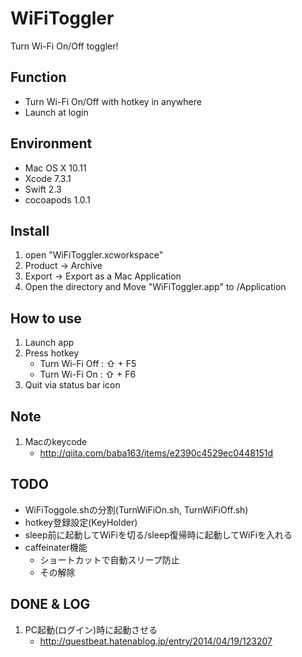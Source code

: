# WiFiToggler

Turn Wi-Fi On/Off toggler!

## Function

- Turn Wi-Fi On/Off with hotkey in anywhere
- Launch at login

## Environment

- Mac OS X 10.11
- Xcode 7.3.1
- Swift 2.3
- cocoapods 1.0.1

## Install

1. open "WiFiToggler.xcworkspace"
1. Product -> Archive
1. Export -> Export as a Mac Application
1. Open the directory and Move "WiFiToggler.app" to /Application

## How to use

1. Launch app
1. Press hotkey
    - Turn Wi-Fi Off : ⇧ + F5
    - Turn Wi-Fi On  : ⇧ + F6
1. Quit via status bar icon

## Note
1. Macのkeycode
    - http://qiita.com/baba163/items/e2390c4529ec0448151d

## TODO
- WiFiToggole.shの分割(TurnWiFiOn.sh, TurnWiFiOff.sh)
- hotkey登録設定(KeyHolder)
- sleep前に起動してWiFiを切る/sleep復帰時に起動してWiFiを入れる
- caffeinater機能
    - ショートカットで自動スリープ防止
    - その解除

## DONE & LOG
1. PC起動(ログイン)時に起動させる
    - http://questbeat.hatenablog.jp/entry/2014/04/19/123207
